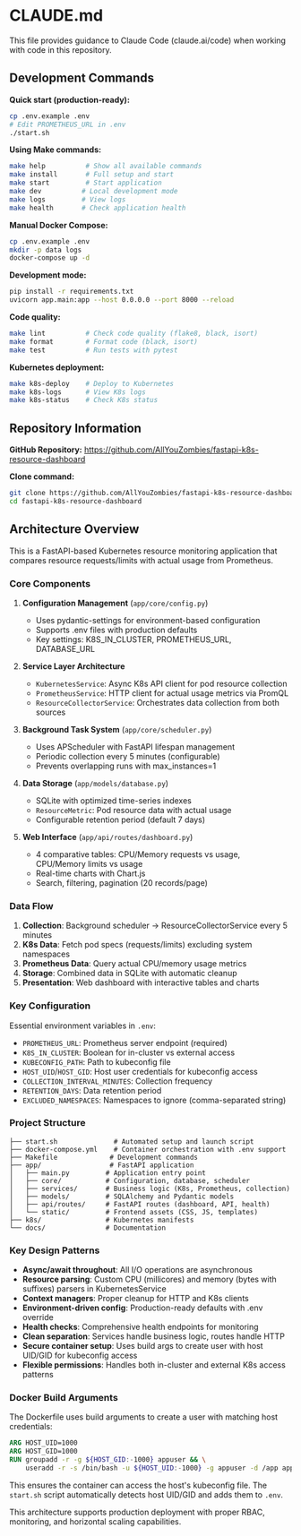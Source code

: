# CLAUDE.md

This file provides guidance to Claude Code (claude.ai/code) when working with code in this repository.

## Development Commands

**Quick start (production-ready):**
```bash
cp .env.example .env
# Edit PROMETHEUS_URL in .env
./start.sh
```

**Using Make commands:**
```bash
make help          # Show all available commands
make install       # Full setup and start
make start         # Start application
make dev          # Local development mode
make logs         # View logs
make health       # Check application health
```

**Manual Docker Compose:**
```bash
cp .env.example .env
mkdir -p data logs
docker-compose up -d
```

**Development mode:**
```bash
pip install -r requirements.txt
uvicorn app.main:app --host 0.0.0.0 --port 8000 --reload
```

**Code quality:**
```bash
make lint          # Check code quality (flake8, black, isort)
make format        # Format code (black, isort) 
make test          # Run tests with pytest
```

**Kubernetes deployment:**
```bash
make k8s-deploy    # Deploy to Kubernetes
make k8s-logs      # View K8s logs
make k8s-status    # Check K8s status
```

## Repository Information

**GitHub Repository:** https://github.com/AllYouZombies/fastapi-k8s-resource-dashboard

**Clone command:**
```bash
git clone https://github.com/AllYouZombies/fastapi-k8s-resource-dashboard.git
cd fastapi-k8s-resource-dashboard
```

## Architecture Overview

This is a FastAPI-based Kubernetes resource monitoring application that compares resource requests/limits with actual usage from Prometheus.

### Core Components

1. **Configuration Management** (`app/core/config.py`)
   - Uses pydantic-settings for environment-based configuration
   - Supports .env files with production defaults
   - Key settings: K8S_IN_CLUSTER, PROMETHEUS_URL, DATABASE_URL

2. **Service Layer Architecture**
   - `KubernetesService`: Async K8s API client for pod resource collection
   - `PrometheusService`: HTTP client for actual usage metrics via PromQL
   - `ResourceCollectorService`: Orchestrates data collection from both sources

3. **Background Task System** (`app/core/scheduler.py`)
   - Uses APScheduler with FastAPI lifespan management
   - Periodic collection every 5 minutes (configurable)
   - Prevents overlapping runs with max_instances=1

4. **Data Storage** (`app/models/database.py`)
   - SQLite with optimized time-series indexes
   - `ResourceMetric`: Pod resource data with actual usage
   - Configurable retention period (default 7 days)

5. **Web Interface** (`app/api/routes/dashboard.py`)
   - 4 comparative tables: CPU/Memory requests vs usage, CPU/Memory limits vs usage
   - Real-time charts with Chart.js
   - Search, filtering, pagination (20 records/page)

### Data Flow

1. **Collection**: Background scheduler → ResourceCollectorService every 5 minutes
2. **K8s Data**: Fetch pod specs (requests/limits) excluding system namespaces  
3. **Prometheus Data**: Query actual CPU/memory usage metrics
4. **Storage**: Combined data in SQLite with automatic cleanup
5. **Presentation**: Web dashboard with interactive tables and charts

### Key Configuration

Essential environment variables in `.env`:
- `PROMETHEUS_URL`: Prometheus server endpoint (required)
- `K8S_IN_CLUSTER`: Boolean for in-cluster vs external access
- `KUBECONFIG_PATH`: Path to kubeconfig file
- `HOST_UID`/`HOST_GID`: Host user credentials for kubeconfig access
- `COLLECTION_INTERVAL_MINUTES`: Collection frequency
- `RETENTION_DAYS`: Data retention period
- `EXCLUDED_NAMESPACES`: Namespaces to ignore (comma-separated string)

### Project Structure

```
├── start.sh              # Automated setup and launch script
├── docker-compose.yml    # Container orchestration with .env support
├── Makefile             # Development commands
├── app/                 # FastAPI application
│   ├── main.py         # Application entry point
│   ├── core/           # Configuration, database, scheduler
│   ├── services/       # Business logic (K8s, Prometheus, collection)
│   ├── models/         # SQLAlchemy and Pydantic models
│   ├── api/routes/     # FastAPI routes (dashboard, API, health)
│   └── static/         # Frontend assets (CSS, JS, templates)
├── k8s/                # Kubernetes manifests
└── docs/               # Documentation
```

### Key Design Patterns

- **Async/await throughout**: All I/O operations are asynchronous
- **Resource parsing**: Custom CPU (millicores) and memory (bytes with suffixes) parsers in KubernetesService
- **Context managers**: Proper cleanup for HTTP and K8s clients
- **Environment-driven config**: Production-ready defaults with .env override
- **Health checks**: Comprehensive health endpoints for monitoring
- **Clean separation**: Services handle business logic, routes handle HTTP
- **Secure container setup**: Uses build args to create user with host UID/GID for kubeconfig access
- **Flexible permissions**: Handles both in-cluster and external K8s access patterns

### Docker Build Arguments

The Dockerfile uses build arguments to create a user with matching host credentials:

```dockerfile
ARG HOST_UID=1000
ARG HOST_GID=1000
RUN groupadd -r -g ${HOST_GID:-1000} appuser && \
    useradd -r -s /bin/bash -u ${HOST_UID:-1000} -g appuser -d /app appuser
```

This ensures the container can access the host's kubeconfig file. The `start.sh` script automatically detects host UID/GID and adds them to `.env`.

This architecture supports production deployment with proper RBAC, monitoring, and horizontal scaling capabilities.